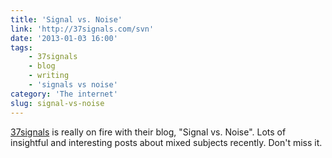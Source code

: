 ```yaml
---
title: 'Signal vs. Noise'
link: 'http://37signals.com/svn'
date: '2013-01-03 16:00'
tags:
    - 37signals
    - blog
    - writing
    - 'signals vs noise'
category: 'The internet'
slug: signal-vs-noise
---
```


[37signals](http://37signals.com) is really on fire with their blog, "Signal vs. Noise". Lots of insightful and interesting posts about mixed subjects recently. Don't miss it.

